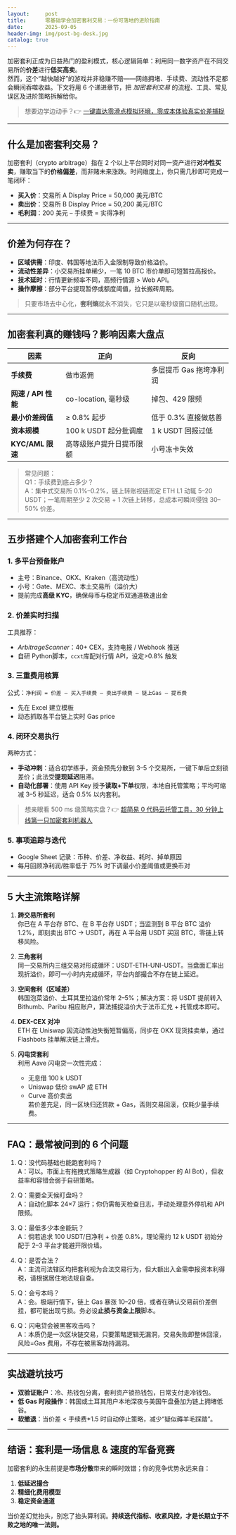 ```yaml
---
layout:     post
title:      零基础学会加密套利交易：一份可落地的进阶指南
date:       2025-09-05
header-img: img/post-bg-desk.jpg
catalog: true
---
```


加密套利正成为日益热门的盈利模式，核心逻辑简单：利用同一数字资产在不同交易所的**价差**进行**低买高卖**。  
然而，这个“越快越好”的游戏并非稳赚不赔——网络拥堵、手续费、流动性不足都会瞬间吞噬收益。下文将用 6 个递进章节，把 *加密套利交易* 的流程、工具、常见误区及进阶策略拆解给你。

> 想要边学边动手？👉 [一键直达零滑点模拟环境，零成本体验真实价差捕捉](https://okxdog.com/)

---

## 什么是加密套利交易？

加密套利（crypto arbitrage）指在 2 个以上平台同时对同一资产进行**对冲性买卖**，赚取当下的**价格偏差**，而非赌未来涨跌。时间维度上，你只需几秒即可完成一笔闭环：  

- **买入价**：交易所 A Display Price = 50,000 美元/BTC  
- **卖出价**：交易所 B Display Price = 50,200 美元/BTC  
- **毛利润**：200 美元 – 手续费 = 实得净利  

---

## 价差为何存在？

- **区域供需**：印度、韩国等地法币入金限制导致价格溢价。  
- **流动性差异**：小交易所挂单稀少，一笔 10 BTC 市价单即可短暂拉高报价。  
- **技术延时**：行情更新频率不同，高频行情源 > Web API。  
- **操作摩擦**：部分平台提现暂停或额度阈值，拉长搬砖周期。

> 只要市场去中心化，**套利熵**就永不消失，它只是以毫秒级窗口随机出现。

---

## 加密套利真的赚钱吗？影响因素大盘点

| 因素 | 正向 | 反向 |
|---|---|---|
| **手续费** | 做市返佣 | 多层提币 Gas 拖垮净利润 |
| **网速 / API 性能** | co-location, 毫秒级 | 掉包、429 限频 |
| **最小价差阀值** | ≥ 0.8% 起步 | 低于 0.3% 直接做慈善 |
| **资本规模** | 100 k USDT 起分批调度 | 1 k USDT 回报过低 |
| **KYC/AML 限速** | 高等级账户提升日提币限额 | 小号冻卡失效 |

> 常见问题：  
> Q1：手续费到底占多少？  
> A：集中式交易所 0.1%–0.2%，链上转账视链而定 ETH L1 动辄 5–20 USDT；一笔周期至少 2 次交易 + 1 次链上转移，总成本可瞬间侵蚀 30–50% 价差。

---

## 五步搭建个人加密套利工作台

### 1. 多平台预备账户  
- 主号：Binance、OKX、Kraken（高流动性）  
- 小号：Gate、MEXC、本土交易所（溢价大）  
- 提前完成**高级 KYC**，确保母币与稳定币双通道极速出金

### 2. 价差实时扫描  
工具推荐：  
- *ArbitrageScanner*：40+ CEX，支持电报 / Webhook 推送  
- 自研 Python脚本，`ccxt`库配对行情 API，设定>0.8% 触发  

### 3. 三重费用核算  
公式：`净利润 = 价差 – 买入手续费 – 卖出手续费 – 链上Gas – 提币费`  
- 先在 Excel 建立模板  
- 动态抓取各平台链上实时 Gas price

### 4. 闭环交易执行  
两种方式：  
- **手动冲刺**：适合初学练手，资金预先分散到 3–5 个交易所，一键下单后立刻锁差价；此法受**提现延迟**阻滞。  
- **自动化部署**：使用 API Key 授予**读取+下单**权限，本地自托管策略；平均可缩减 3–5 秒延迟，适合 0.5% 以内套利。

> 想亲眼看 500 ms 级策略实盘？👉 [超简易 0 代码云托管工具，30 分钟上线第一只加密套利机器人](https://okxdog.com/)

### 5. 事项追踪与迭代  
- Google Sheet 记录：币种、价差、净收益、耗时、掉单原因  
- 每月回顾净利润/胜率低于 75% 时下调最小价差阈值或更换币对  

---

## 5 大主流策略详解

1. **跨交易所套利**  
   你已在 A 平台存 BTC、在 B 平台存 USDT；当监测到 B 平台 BTC 溢价 1.2%，即刻卖出 BTC → USDT，再在 A 平台用 USDT 买回 BTC，零链上转移风险。  

2. **三角套利**  
   同一交易所内三组交易对形成循环：USDT-ETH-UNI-USDT。当盘面汇率出现折溢价，即可一小时内完成循环，平台内部撮合不存在链上延迟。  

3. **空间套利（区域差）**  
   韩国泡菜溢价、土耳其里拉溢价常年 2–5%；解决方案：将 USDT 提前转入 Bithumb、Paribu 相应账户，算法捕捉溢价大于法币汇兑 + 托管成本即可。  

4. **DEX-CEX 对冲**  
   ETH 在 Uniswap 因流动性池失衡短暂偏高，同步在 OKX 现货挂卖单，通过 Flashbots 挂单解决链上滑点。  

5. **闪电贷套利**  
   利用 Aave 闪电贷一次性完成：  
   - 无息借 100 k USDT  
   - Uniswap 低价 swAP 成 ETH  
   - Curve 高价卖出  
   若价差充足，同一区块归还贷款 + Gas，否则交易回滚，仅耗少量手续费。

---

## FAQ：最常被问到的 6 个问题

1. Q：没代码基础也能跑套利吗？  
   A：可以。市面上有拖拽式策略生成器（如 Cryptohopper 的 AI Bot），但收益率和容错会弱于自研策略。  

2. Q：需要全天候盯盘吗？  
   A：自动化脚本 24×7 运行；你仍需每天检查日志，手动处理意外停机和 API 限频。  

3. Q：最低多少本金能玩？  
   A：倘若追求 100 USDT/日净利 + 价差 0.8%，理论需约 12 k USDT 初始分配于 2–3 平台才能避开限价墙。  

4. Q：是否合法？  
   A：主流司法辖区均把套利视为合法交易行为，但大额出入金需申报资本利得税，请根据居住地法规自查。  

5. Q：会亏本吗？  
   A：会。极端行情下，链上 Gas 暴涨 10–20 倍，或者在确认交易前价差倒挂，都可能出现亏损。务必设**止损与资金上限**脚本。  

6. Q：闪电贷会被黑客攻击吗？  
   A：本质仍是一次区块链交易，只要策略逻辑无漏洞，交易失败即整体回滚，风险=Gas 费用，不存在被黑客劫持漏洞。

---

## 实战避坑技巧

- **双验证账户**：冷、热钱包分离，套利资产锁热钱包，日常支付走冷钱包。  
- **低 Gas 时段操作**：韩国或土耳其用户本地深夜与美国午盘叠加为链上拥堵低谷。  
- **软撤退**：当价差 < 手续费*1.5 时自动停止策略，减少“疑似薅羊毛踩踏”。  

---

## 结语：套利是一场信息 & 速度的军备竞赛

加密套利的永生前提是**市场分散**带来的瞬时效错；你的竞争优势永远来自：  
1) **低延迟撮合**  
2) **精细化费用模型**  
3) **稳定资金通道**  

当价差幻觉抬头，别忘了抬头算利润。**持续迭代指标、收紧风控，才是长期立于不败之地的唯一法则。**